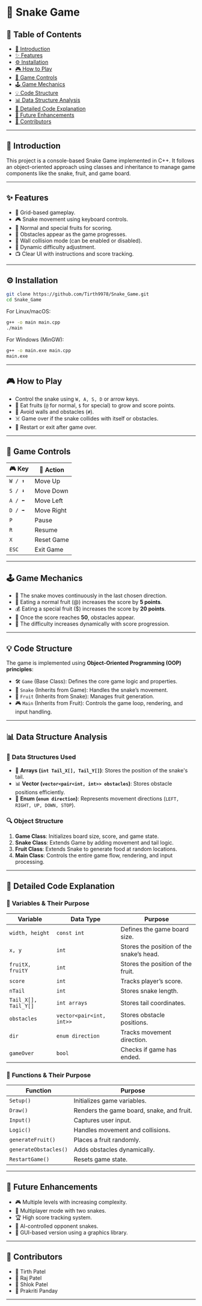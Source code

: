 
# 🐍 Snake Game

## 📌 Table of Contents
- [📖 Introduction](#-introduction)
- [✨ Features](#-features)
- [⚙️ Installation](#-installation)
- [🎮 How to Play](#-how-to-play)
- [🎯 Game Controls](#-game-controls)
- [🕹️ Game Mechanics](#-game-mechanics)
- [💡 Code Structure](#-code-structure)
- [📊 Data Structure Analysis](#-data-structure-analysis)
- [📜 Detailed Code Explanation](#-detailed-code-explanation)
- [🚀 Future Enhancements](#-future-enhancements)
- [👥 Contributors](#-contributors)

---

## 📖 Introduction
This project is a console-based Snake Game implemented in C++. It follows an object-oriented approach using classes and inheritance to manage game components like the snake, fruit, and game board.

---

## ✨ Features
- 🎯 Grid-based gameplay.
- 🎮 Snake movement using keyboard controls.
- 🍏 Normal and special fruits for scoring.
- 🚧 Obstacles appear as the game progresses.
- 🧱 Wall collision mode (can be enabled or disabled).
- 🔄 Dynamic difficulty adjustment.
- 📺 Clear UI with instructions and score tracking.

---

## ⚙️ Installation
```sh
git clone https://github.com/Tirth9978/Snake_Game.git
cd Snake_Game
```
For Linux/macOS:
```sh
g++ -o main main.cpp
./main
```
For Windows (MinGW):
```sh
g++ -o main.exe main.cpp
main.exe
```

---

## 🎮 How to Play
- Control the snake using `W, A, S, D` or arrow keys.
- 🍏 Eat fruits (`@` for normal, `$` for special) to grow and score points.
- 🚧 Avoid walls and obstacles (`#`).
- ☠️ Game over if the snake collides with itself or obstacles.
- 🔄 Restart or exit after game over.

---

## 🎯 Game Controls
| 🎮 Key | 🏹 Action |
|--------|-----------|
| `W / ⬆️` | Move Up |
| `S / ⬇️` | Move Down |
| `A / ⬅️` | Move Left |
| `D / ➡️` | Move Right |
| `P` | Pause |
| `R` | Resume |
| `X` | Reset Game |
| `ESC` | Exit Game |

---

## 🕹️ Game Mechanics
- 🐍 The snake moves continuously in the last chosen direction.
- 🍏 Eating a normal fruit (@) increases the score by **5 points**.
- 💰 Eating a special fruit ($) increases the score by **20 points**.
- 🚧 Once the score reaches **50**, obstacles appear.
- 🔼 The difficulty increases dynamically with score progression.

---

## 💡 Code Structure
The game is implemented using **Object-Oriented Programming (OOP) principles**:
- 🛠️ `Game` (Base Class): Defines the core game logic and properties.
- 🐍 `Snake` (Inherits from Game): Handles the snake’s movement.
- 🍏 `Fruit` (Inherits from Snake): Manages fruit generation.
- 🎮 `Main` (Inherits from Fruit): Controls the game loop, rendering, and input handling.

---

## 📊 Data Structure Analysis
### 📂 **Data Structures Used**
- 📌 **Arrays (`int Tail_X[], Tail_Y[]`)**: Stores the position of the snake's tail.
- 📊 **Vector (`vector<pair<int, int>> obstacles`)**: Stores obstacle positions efficiently.
- 🔢 **Enum (`enum direction`)**: Represents movement directions (`LEFT, RIGHT, UP, DOWN, STOP`).

### 🔍 **Object Structure**
1. **Game Class**: Initializes board size, score, and game state.
2. **Snake Class**: Extends Game by adding movement and tail logic.
3. **Fruit Class**: Extends Snake to generate food at random locations.
4. **Main Class**: Controls the entire game flow, rendering, and input processing.

---

## 📜 Detailed Code Explanation
### 📌 **Variables & Their Purpose**
| Variable | Data Type | Purpose |
|----------|----------|---------|
| `width, height` | `const int` | Defines the game board size. |
| `x, y` | `int` | Stores the position of the snake’s head. |
| `fruitX, fruitY` | `int` | Stores the position of the fruit. |
| `score` | `int` | Tracks player’s score. |
| `nTail` | `int` | Stores snake length. |
| `Tail_X[], Tail_Y[]` | `int arrays` | Stores tail coordinates. |
| `obstacles` | `vector<pair<int, int>>` | Stores obstacle positions. |
| `dir` | `enum direction` | Tracks movement direction. |
| `gameOver` | `bool` | Checks if game has ended. |

### 📜 **Functions & Their Purpose**
| Function | Purpose |
|----------|---------|
| `Setup()` | Initializes game variables. |
| `Draw()` | Renders the game board, snake, and fruit. |
| `Input()` | Captures user input. |
| `Logic()` | Handles movement and collisions. |
| `generateFruit()` | Places a fruit randomly. |
| `generateObstacles()` | Adds obstacles dynamically. |
| `RestartGame()` | Resets game state. |

---

## 🚀 Future Enhancements
- 🎮 Multiple levels with increasing complexity.
- 👫 Multiplayer mode with two snakes.
- 🏆 High score tracking system.
- 🤖 AI-controlled opponent snakes.
- 🎨 GUI-based version using a graphics library.

---

## 👥 Contributors
- 🏅 Tirth Patel
- 🏅 Raj Patel
- 🏅 Shlok Patel
- 🏅 Prakriti Panday

---
